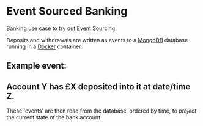 Event Sourced Banking
==============

Banking use case to  try out [Event Sourcing](https://www.youtube.com/watch?v=JHGkaShoyNs).

Deposits and withdrawals are written as events to a [MongoDB](https://www.mongodb.com/) database running in a [Docker](https://www.docker.com/) container.

Example event:
--------------
Account **Y** has £**X** deposited into it at date/time **Z**.
--------------
These 'events' are then read from the database, ordered by time, to *project* the current state of the bank account.
